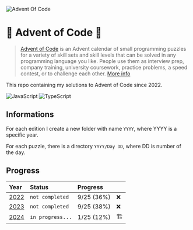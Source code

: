 ![Advent Of Code](https://cdn.thenewstack.io/media/2021/12/521cd034-advent-of-code-2021.jpg)

# 🎄 Advent of Code 🎁

> [Advent of Code](https://adventofcode.com/) is an Advent calendar of small programming puzzles for a variety of skill sets and skill levels that can be solved in any programming language you like. People use them as interview prep, company training, university coursework, practice problems, a speed contest, or to challenge each other. [More info](https://adventofcode.com/about)

This repo containing my solutions to Advent of Code since 2022.

![JavaScript](https://img.shields.io/badge/JavaScript-F7DF1E?style=for-the-badge&logo=javascript&logoColor=black)
![TypeScript](https://img.shields.io/badge/TypeScript-3178C6?style=for-the-badge&logo=TypeScript&logoColor=FFF)

## Informations

For each edition I create a new folder with name `YYYY`, where YYYY is a specific year.

For each puzzle, there is a directory `YYYY/Day DD`, where DD is number of the day.

<!-- Each puzzle has two levels, inside the folder, there are two files with my solutions, `part-one.js` and `part-two.js` and `test.js` wich testing my solution with example data and prints the results for the production input if test is passed. -->

<!-- In each puzzle I import data from `data.txt` wich includes input data downloaded from `https://adventofcode.com/YYYY/day/D/input` and `test.data.txt` wich are in the content of the task for every day `https://adventofcode.com/YYYY/day/D` -->

## Progress

| Year                                                             | Status           | Progress   |     |
| :--------------------------------------------------------------- | :--------------- | :--------- | :-- |
| [2022](https://github.com/ssynowiec/AdventOfCode/tree/main/2022) | `not completed`  | 9/25 (36%) | ❌  |
| [2023](https://github.com/ssynowiec/AdventOfCode/tree/main/2023) | `not completed`  | 9/25 (38%) | ❌  |
| [2024](https://github.com/ssynowiec/AdventOfCode/tree/main/2024) | `in progress...` | 1/25 (12%) | 🏗️  |
